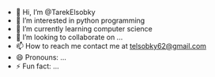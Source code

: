 - 👋 Hi, I’m @TarekElsobky
- 👀 I’m interested in python programming
- 🌱 I’m currently learning computer science
- 💞️ I’m looking to collaborate on ...
- 📫 How to reach me contact me at telsobky62@gmail.com
- 😄 Pronouns: ...
- ⚡ Fun fact: ...

<!---
TarekElsobky/TarekElsobky is a ✨ special ✨ repository because its `README.md` (this file) appears on your GitHub profile.
You can click the Preview link to take a look at your changes.
--->
